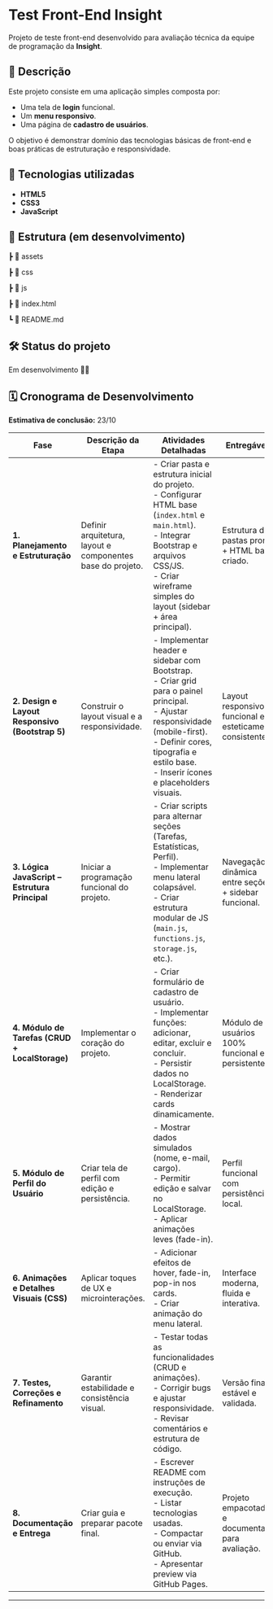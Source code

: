 # Test Front-End Insight

Projeto de teste front-end desenvolvido para avaliação técnica da equipe de programação da **Insight**.

## 🧩 Descrição

Este projeto consiste em uma aplicação simples composta por:
- Uma tela de **login** funcional.
- Um **menu responsivo**.
- Uma página de **cadastro de usuários**.

O objetivo é demonstrar domínio das tecnologias básicas de front-end e boas práticas de estruturação e responsividade.

## 🚀 Tecnologias utilizadas

- **HTML5**
- **CSS3**
- **JavaScript**

## 📂 Estrutura (em desenvolvimento)

┣ 📁 assets

┣ 📁 css

┣ 📁 js

┣ 📜 index.html

┗ 📜 README.md

## 🛠️ Status do projeto
Em desenvolvimento 🧑‍💻

## 🗓️ Cronograma de Desenvolvimento
**Estimativa de conclusão:** 23/10

| Fase | Descrição da Etapa | Atividades Detalhadas | Entregáveis | Tempo Estimado | Tempo de Conclusão |
|------|--------------------|------------------------|--------------|----------------|--------------------|
| **1. Planejamento e Estruturação** | Definir arquitetura, layout e componentes base do projeto. | - Criar pasta e estrutura inicial do projeto.<br>- Configurar HTML base (`index.html` e `main.html`).<br>- Integrar Bootstrap e arquivos CSS/JS.<br>- Criar wireframe simples do layout (sidebar + área principal). | Estrutura de pastas pronta + HTML base criado. | 19/10 - 2h | 2h20min 19/10 |
| **2. Design e Layout Responsivo (Bootstrap 5)** | Construir o layout visual e a responsividade. | - Implementar header e sidebar com Bootstrap.<br>- Criar grid para o painel principal.<br>- Ajustar responsividade (mobile-first).<br>- Definir cores, tipografia e estilo base.<br>- Inserir ícones e placeholders visuais. | Layout responsivo funcional e esteticamente consistente. | 19/10 - 2h | — |
| **3. Lógica JavaScript – Estrutura Principal** | Iniciar a programação funcional do projeto. | - Criar scripts para alternar seções (Tarefas, Estatísticas, Perfil).<br>- Implementar menu lateral colapsável.<br>- Criar estrutura modular de JS (`main.js`, `functions.js`, `storage.js`, etc.). | Navegação dinâmica entre seções + sidebar funcional. | 20/10 - 4h | — |
| **4. Módulo de Tarefas (CRUD + LocalStorage)** | Implementar o coração do projeto. | - Criar formulário de cadastro de usuário.<br>- Implementar funções: adicionar, editar, excluir e concluir.<br>- Persistir dados no LocalStorage.<br>- Renderizar cards dinamicamente. | Módulo de usuários 100% funcional e persistente. | 21/10 - 6h | — |
| **5. Módulo de Perfil do Usuário** | Criar tela de perfil com edição e persistência. | - Mostrar dados simulados (nome, e-mail, cargo).<br>- Permitir edição e salvar no LocalStorage.<br>- Aplicar animações leves (fade-in). | Perfil funcional com persistência local. | 22/10 - 2h | — |
| **6. Animações e Detalhes Visuais (CSS)** | Aplicar toques de UX e microinterações. | - Adicionar efeitos de hover, fade-in, pop-in nos cards.<br>- Criar animação do menu lateral. | Interface moderna, fluida e interativa. | 22/10 - 2h | — |
| **7. Testes, Correções e Refinamento** | Garantir estabilidade e consistência visual. | - Testar todas as funcionalidades (CRUD e animações).<br>- Corrigir bugs e ajustar responsividade.<br>- Revisar comentários e estrutura de código. | Versão final estável e validada. | 23/10 - 1h | — |
| **8. Documentação e Entrega** | Criar guia e preparar pacote final. | - Escrever README com instruções de execução.<br>- Listar tecnologias usadas.<br>- Compactar ou enviar via GitHub.<br>- Apresentar preview via GitHub Pages. | Projeto empacotado e documentado para avaliação. | 23/10 - 1h | — |

---
